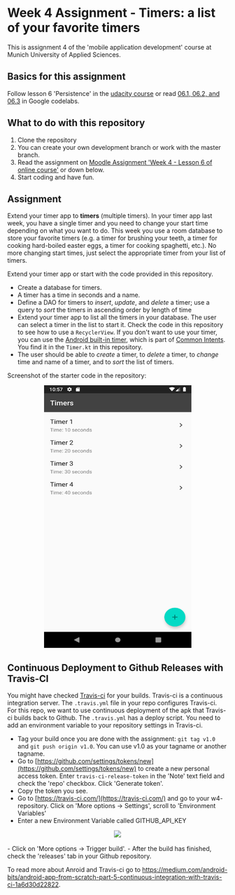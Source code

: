 # Week 4 Assignment - Timers: a list of your favorite timers

This is assignment 4 of the 'mobile application development' course at Munich University of Applied Sciences.

## Basics for this assignment
Follow lesson 6 'Persistence' in the [udacity course](https://www.udacity.com/course/developing-android-apps-with-kotlin--ud9012)
or read [06.1, 06.2, and 06.3](https://codelabs.developers.google.com/android-kotlin-fundamentals/) in Google codelabs.

## What to do with this repository

1. Clone the repository
2. You can create your own development branch or work with the master branch. 
3. Read the assignment on [Moodle Assignment 'Week 4 - Lesson 6 of online course'](https://moodle.hm.edu/mod/assign/view.php?id=426274) or down below.
4. Start coding and have fun.

## Assignment

Extend your timer app to **timers** (multiple timers). In your timer app last week, you have a single timer and you need to change your start time depending on what you want to do.
This week you use a room database to store your favorite timers (e.g. a timer for brushing your teeth, a timer for cooking hard-boiled easter eggs, a timer for cooking spaghetti, etc.). No more changing start times, just select the appropriate timer from your list of timers. 

Extend your timer app or start with the code provided in this repository.

- Create a database for timers.
- A timer has a time in seconds and a name.
- Define a DAO for timers to *insert*, *update*, and *delete* a timer; use a query to *sort* the timers in ascending order by length of time
- Extend your timer app to list all the timers in your database. The user can select a timer in the list to start it. Check the code in this repository to see how to use a ```RecyclerView```. If you don't want to use your timer, you can use the [Android built-in timer](https://developer.android.com/guide/components/intents-common#CreateTimer), which is part of [Common Intents](https://developer.android.com/guide/components/intents-common). You find it in the ```Timer.kt``` in this repository. 
- The user should be able to *create* a timer, to *delete* a timer, to *change* time and name of a timer, and to *sort* the list of timers.

 Screenshot of the starter code in the repository:
<p align="center">
  <img width="337" height="600" src="https://github.com/gsocher/w4/blob/master/doc/timers_example.png">
</p>

## Continuous Deployment to Github Releases with Travis-CI

You might have checked [Travis-ci](https://travis-ci.com/) for your builds. Travis-ci is a continuous integration server. The ```.travis.yml``` file in your repo configures Travis-ci. For this repo, we want to use continuous deployment of the apk that Travis-ci builds back to Github. The ```.travis.yml``` has a deploy script. You need to add an environment variable to your repository settings in Travis-ci.
- Tag your build once you are done with the assignment: ```git tag v1.0``` and ```git push origin v1.0```. You can use v1.0 as your tagname or another tagname.
- Go to [https://github.com/settings/tokens/new](https://github.com/settings/tokens/new) to create a new personal access token. Enter ```travis-ci-release-token``` in the 'Note' text field and check the 'repo' checkbox. Click 'Generate token'.
- Copy the token you see.
- Go to [https://travis-ci.com/](https://travis-ci.com/) and go to your w4- repository. Click on 'More options -> Settings', scroll to 'Environment Variables'
- Enter a new Environment Variable called GITHUB_API_KEY
<p align="center">
  <img  src="https://miro.medium.com/max/1400/1*YKZ0pQW7EYZQV70qq5WMZw.png">
</p>
- Click on 'More options -> Trigger build'. 
- After the build has finished, check the 'releases' tab in your Github repository. 

To read more about Anroid and Travis-ci go to https://medium.com/android-bits/android-app-from-scratch-part-5-continuous-integration-with-travis-ci-1a6d30d22822.
